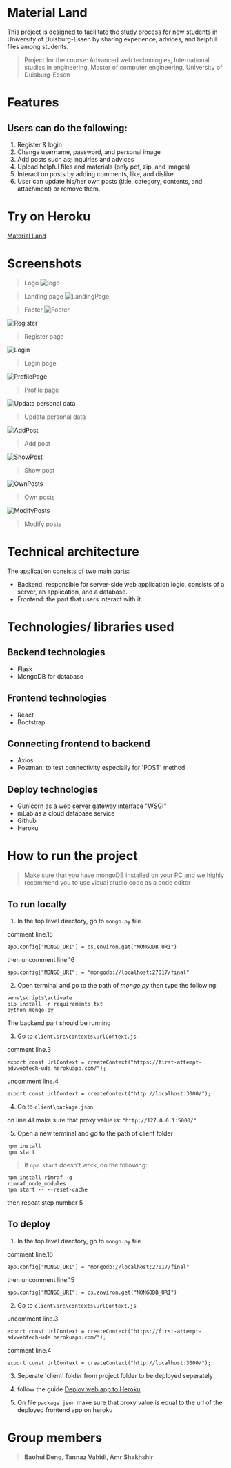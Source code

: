 # Material Land
This project is designed to facilitate the study process for new students in University of Duisburg-Essen by sharing experience, advices, and helpful files among students.
> Project for the course: Advanced web technologies, International studies in engineering, Master of computer engineering, University of Duisburg-Essen

# Features
## Users can do the following:
1. Register & login
2. Change username, password, and personal image
3. Add posts such as; inquiries and advices
4. Upload helpful files and materials (only pdf, zip, and images)
5. Interact on posts by adding comments, like, and dislike
6. User can update his/her own posts (title, category, contents, and attachment) or remove them. 

# Try on Heroku
[Material Land](https://flaskpro-advwebtech.herokuapp.com/)

# Screenshots
>Logo
![logo](https://github.com/AmrShakhshirUDE/testdeployUDE/blob/master/ProjectImages/1.Logo.png)

>Landing page
![LandingPage](https://github.com/AmrShakhshirUDE/testdeployUDE/blob/master/ProjectImages/2.LandingPage.png)

>Footer
![Footer](https://github.com/AmrShakhshirUDE/testdeployUDE/blob/master/ProjectImages/3.Footer.png)


![Register](https://github.com/AmrShakhshirUDE/testdeployUDE/blob/master/ProjectImages/4.Register.png)
>Register page

![Login](https://github.com/AmrShakhshirUDE/testdeployUDE/blob/master/ProjectImages/5.LoginPage.png)
>Login page

![ProfilePage](https://github.com/AmrShakhshirUDE/testdeployUDE/blob/master/ProjectImages/6.UserPage.png)
>Profile page

![Updata personal data](https://github.com/AmrShakhshirUDE/testdeployUDE/blob/master/ProjectImages/7.Change-update%20userData.png)
>Updata personal data

![AddPost](https://github.com/AmrShakhshirUDE/testdeployUDE/blob/master/ProjectImages/8.AddPost.png)
>Add post

![ShowPost](https://github.com/AmrShakhshirUDE/testdeployUDE/blob/master/ProjectImages/9.ShowPosts.png)
>Show post

![OwnPosts](https://github.com/AmrShakhshirUDE/testdeployUDE/blob/master/ProjectImages/10.Review%20own%20posts.png)
>Own posts

![ModifyPosts](https://github.com/AmrShakhshirUDE/testdeployUDE/blob/master/ProjectImages/11.Update-%20remove%20own%20posts.png)
> Modify posts

# Technical architecture
The application consists of two main parts:
* Backend: responsible for server-side web application logic, consists of a server, an application, and a database.
* Frontend: the part that users interact with it.

# Technologies/ libraries used
## Backend technologies
* Flask
* MongoDB for database
## Frontend technologies
* React
* Bootstrap
## Connecting frontend to backend
* Axios
* Postman: to test connectivity especially for 'POST' method
## Deploy technologies
* Gunicorn as a web server gateway interface "WSGI"
* mLab as a cloud database service
* Github
* Heroku

# How to run the project
> Make sure that you have mongoDB installed on your PC and we highly recommend you to use visual studio code as a code editor

## To run locally
1. In the top level directory, go to `mongo.py` file

comment line.15

`app.config["MONGO_URI"] = os.environ.get("MONGODB_URI")`

then uncomment line.16

`app.config["MONGO_URI"] = "mongodb://localhost:27017/final"`

2. Open terminal and go to the path of *mongo.py* then type the following:
```
venv\scripts\activate
pip install -r requirements.txt
python mongo.py
```
The backend part should be running

3. Go to `client\src\contexts\urlContext.js`

comment line.3

`export const UrlContext = createContext("https://first-attempt-advwebtech-ude.herokuapp.com/");`

uncomment line.4

`export const UrlContext = createContext("http://localhost:3000/");`

4. Go to `client\package.json`

on line.41 make sure that proxy value is: `"http://127.0.0.1:5000/"`

5. Open a new terminal and go to the path of client folder

```
npm install
npm start
```

> If `npm start` doesn't work, do the following:
```
npm install rimraf -g
rimraf node_modules
npm start -- --reset-cache
```
then repeat step number 5

## To deploy
1. In the top level directory, go to `mongo.py` file

comment line.16

`app.config["MONGO_URI"] = "mongodb://localhost:27017/final"`

then uncomment line.15

`app.config["MONGO_URI"] = os.environ.get("MONGODB_URI")`

2. Go to `client\src\contexts\urlContext.js`

uncomment line.3

`export const UrlContext = createContext("https://first-attempt-advwebtech-ude.herokuapp.com/");`

comment line.4

`export const UrlContext = createContext("http://localhost:3000/");`


3. Seperate 'client' folder from project folder to be deployed seperately


4. follow the guide [Deploy web app to Heroku](https://www.youtube.com/playlist?list=PLpSK06odCvYdSyGkWmc-AdqRc3zmiHPCc)

5. On file `package.json` make sure that proxy value is equal to the url of the deployed frontend app on heroku

# Group members
> **Baohui Deng, Tannaz Vahidi, Amr Shakhshir**
